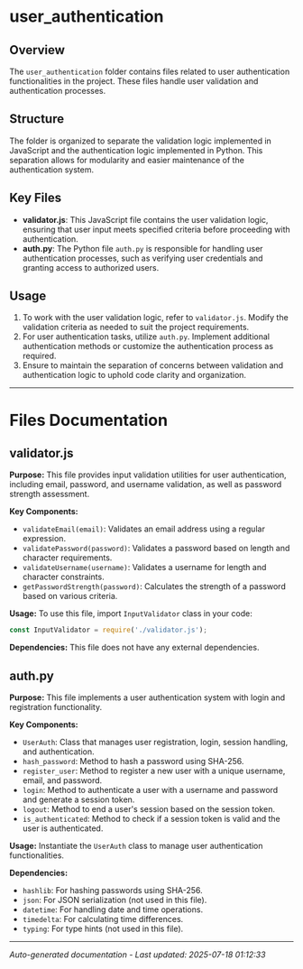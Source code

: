 # user_authentication

## Overview
The `user_authentication` folder contains files related to user authentication functionalities in the project. These files handle user validation and authentication processes.

## Structure
The folder is organized to separate the validation logic implemented in JavaScript and the authentication logic implemented in Python. This separation allows for modularity and easier maintenance of the authentication system.

## Key Files
- **validator.js**: This JavaScript file contains the user validation logic, ensuring that user input meets specified criteria before proceeding with authentication.
- **auth.py**: The Python file `auth.py` is responsible for handling user authentication processes, such as verifying user credentials and granting access to authorized users.

## Usage
1. To work with the user validation logic, refer to `validator.js`. Modify the validation criteria as needed to suit the project requirements.
2. For user authentication tasks, utilize `auth.py`. Implement additional authentication methods or customize the authentication process as required.
3. Ensure to maintain the separation of concerns between validation and authentication logic to uphold code clarity and organization.

---

# Files Documentation

## validator.js

**Purpose:** This file provides input validation utilities for user authentication, including email, password, and username validation, as well as password strength assessment.

**Key Components:**
- `validateEmail(email)`: Validates an email address using a regular expression.
- `validatePassword(password)`: Validates a password based on length and character requirements.
- `validateUsername(username)`: Validates a username for length and character constraints.
- `getPasswordStrength(password)`: Calculates the strength of a password based on various criteria.

**Usage:** To use this file, import `InputValidator` class in your code:
```javascript
const InputValidator = require('./validator.js');
```

**Dependencies:** This file does not have any external dependencies.

## auth.py

**Purpose:** This file implements a user authentication system with login and registration functionality.

**Key Components:**
- `UserAuth`: Class that manages user registration, login, session handling, and authentication.
- `hash_password`: Method to hash a password using SHA-256.
- `register_user`: Method to register a new user with a unique username, email, and password.
- `login`: Method to authenticate a user with a username and password and generate a session token.
- `logout`: Method to end a user's session based on the session token.
- `is_authenticated`: Method to check if a session token is valid and the user is authenticated.

**Usage:** Instantiate the `UserAuth` class to manage user authentication functionalities.

**Dependencies:**
- `hashlib`: For hashing passwords using SHA-256.
- `json`: For JSON serialization (not used in this file).
- `datetime`: For handling date and time operations.
- `timedelta`: For calculating time differences.
- `typing`: For type hints (not used in this file).

---
*Auto-generated documentation - Last updated: 2025-07-18 01:12:33*

